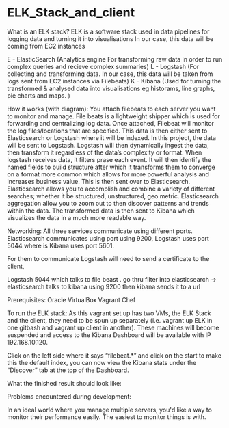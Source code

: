 # ELK_Stack_and_client

What is an ELK stack?
ELK is a software stack used in data pipelines for logging data and turning it into visualisations
In our case, this data will be coming from EC2 instances
 
E - ElasticSearch (Analytics engine For transforming raw data in order to run complex
queries and recieve complex summaries)
L - Logstash (For collecting and transforming data. In our case, this data will be taken from
logs sent from EC2 instances via Filebeats)
K - Kibana (Used for turning the transformed & analysed data into visualisations eg 
historams, line graphs, pie charts and maps. )
  

How it works (with diagram):
You attach filebeats to each server you want to monitor and manage. File beats is a lightweight shipper which is used for forwarding
and centralizing log data. Once attached, Filebeat will monitor the log files/locations that are specified. 
This data is then either sent to Elasticsearch or Logstash where it will be indexed. In this project, 
the data will be sent to Logstash. Logstash will then dynamically ingest the data, then transform it regardless of the data’s 
complexity or format. When logstash receives data, it filters prase each event. It will then identify the named fields to build 
structure after which it transforms them to converge on a format more common which allows for more powerful analysis and increases 
business value. This is then sent over to Elasticsearch. Elasticsearch allows you to accomplish and combine a variety of different 
searches;  whether it be structured, unstructured, geo metric. Elasticsearch aggregation allow you to zoom out to then discover 
patterns and trends within the data. The transformed data is then sent to Kibana which visualizes the data in a much more 
readable way. 
 
Networking: 
All three services communicate using different ports. Elasticsearch communicates using port using 9200, Logstash uses port 5044 
where is Kibana uses port 5601.

For them to communicate Logstash will need to send a certificate to the client,


Logstash 5044 which talks to file beast . go thru filter into elasticsearch -> elasticsearch talks to kibana 
using 9200 then kibana sends it to a url 

Prerequisites:
Oracle VirtualBox
Vagrant
Chef
 
To run the ELK stack:
As this vagrant set up has two VMs, the ELK Stack and the client, they need to be spun up separately 
(i.e. vagrant up ELK in one gitbash and vagrant up client in another). These machines will become suspended and access to the 
Kibana Dashboard will be available with IP 192.168.10.120. 

Click on the left side where it says “filebeat.*” and click on the start to make this the default index, you can now view 
the Kibana stats under the “Discover” tab at the top of the Dashboard.
 
 
What the finished result should look like:
 

Problems encountered during development:
 

In an ideal world where you manage multiple servers, you'd like a way to monitor their performance easily.
The easiest to monitor things is with.

